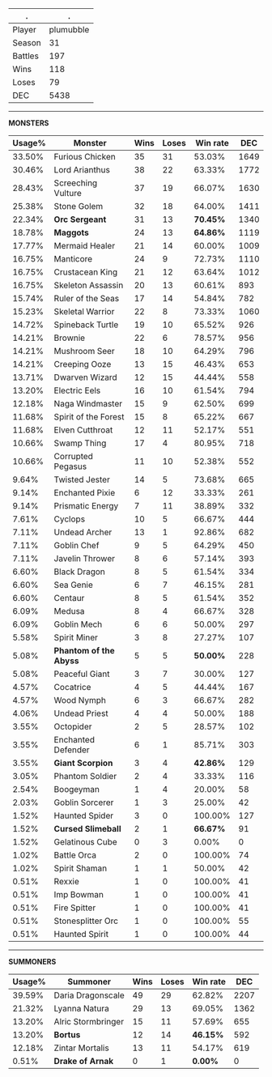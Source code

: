 .|.
|-|-
Player|plumubble
Season|31
Battles|197
Wins|118
Loses|79
DEC|5438

---
**MONSTERS**

Usage%|Monster|Wins|Loses|Win rate|DEC|
-|-|-|-|-|-|
33.50%|Furious Chicken|35|31|53.03%|1649|
30.46%|Lord Arianthus|38|22|63.33%|1772|
28.43%|Screeching Vulture|37|19|66.07%|1630|
25.38%|Stone Golem|32|18|64.00%|1411|
22.34%|**Orc Sergeant**|31|13|**70.45%**|1340|
18.78%|**Maggots**|24|13|**64.86%**|1119|
17.77%|Mermaid Healer|21|14|60.00%|1009|
16.75%|Manticore|24|9|72.73%|1110|
16.75%|Crustacean King|21|12|63.64%|1012|
16.75%|Skeleton Assassin|20|13|60.61%|893|
15.74%|Ruler of the Seas|17|14|54.84%|782|
15.23%|Skeletal Warrior|22|8|73.33%|1060|
14.72%|Spineback Turtle|19|10|65.52%|926|
14.21%|Brownie|22|6|78.57%|956|
14.21%|Mushroom Seer|18|10|64.29%|796|
14.21%|Creeping Ooze|13|15|46.43%|653|
13.71%|Dwarven Wizard|12|15|44.44%|558|
13.20%|Electric Eels|16|10|61.54%|794|
12.18%|Naga Windmaster|15|9|62.50%|699|
11.68%|Spirit of the Forest|15|8|65.22%|667|
11.68%|Elven Cutthroat|12|11|52.17%|551|
10.66%|Swamp Thing|17|4|80.95%|718|
10.66%|Corrupted Pegasus|11|10|52.38%|552|
9.64%|Twisted Jester|14|5|73.68%|665|
9.14%|Enchanted Pixie|6|12|33.33%|261|
9.14%|Prismatic Energy|7|11|38.89%|332|
7.61%|Cyclops|10|5|66.67%|444|
7.11%|Undead Archer|13|1|92.86%|682|
7.11%|Goblin Chef|9|5|64.29%|450|
7.11%|Javelin Thrower|8|6|57.14%|393|
6.60%|Black Dragon|8|5|61.54%|334|
6.60%|Sea Genie|6|7|46.15%|281|
6.60%|Centaur|8|5|61.54%|352|
6.09%|Medusa|8|4|66.67%|328|
6.09%|Goblin Mech|6|6|50.00%|297|
5.58%|Spirit Miner|3|8|27.27%|107|
5.08%|**Phantom of the Abyss**|5|5|**50.00%**|228|
5.08%|Peaceful Giant|3|7|30.00%|127|
4.57%|Cocatrice|4|5|44.44%|167|
4.57%|Wood Nymph|6|3|66.67%|282|
4.06%|Undead Priest|4|4|50.00%|188|
3.55%|Octopider|2|5|28.57%|102|
3.55%|Enchanted Defender|6|1|85.71%|303|
3.55%|**Giant Scorpion**|3|4|**42.86%**|129|
3.05%|Phantom Soldier|2|4|33.33%|116|
2.54%|Boogeyman|1|4|20.00%|58|
2.03%|Goblin Sorcerer|1|3|25.00%|42|
1.52%|Haunted Spider|3|0|100.00%|127|
1.52%|**Cursed Slimeball**|2|1|**66.67%**|91|
1.52%|Gelatinous Cube|0|3|0.00%|0|
1.02%|Battle Orca|2|0|100.00%|74|
1.02%|Spirit Shaman|1|1|50.00%|42|
0.51%|Rexxie|1|0|100.00%|41|
0.51%|Imp Bowman|1|0|100.00%|41|
0.51%|Fire Spitter|1|0|100.00%|41|
0.51%|Stonesplitter Orc|1|0|100.00%|55|
0.51%|Haunted Spirit|1|0|100.00%|44|

---
**SUMMONERS**

Usage%|Summoner|Wins|Loses|Win rate|DEC|
-|-|-|-|-|-|
39.59%|Daria Dragonscale|49|29|62.82%|2207|
21.32%|Lyanna Natura|29|13|69.05%|1362|
13.20%|Alric Stormbringer|15|11|57.69%|655|
13.20%|**Bortus**|12|14|**46.15%**|592|
12.18%|Zintar Mortalis|13|11|54.17%|619|
0.51%|**Drake of Arnak**|0|1|**0.00%**|0|
